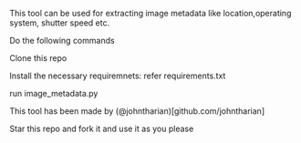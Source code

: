 This tool can be used for extracting image metadata like location,operating system,
shutter speed etc. 

Do the following commands

Clone this repo

Install the necessary requiremnets: refer requirements.txt

run image_metadata.py

This tool has been made by (@johntharian)[github.com/johntharian]

Star this repo and fork it and use it as you please

